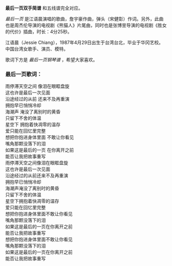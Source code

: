 

**最后一页双手简谱** 和五线谱完全对应。

_最后一页_
是江语晨演唱的歌曲，詹宇豪作曲，弹头（宋健彰）作词。另外，此曲也是周杰伦导演的电视剧《熊猫人》片尾曲，同时也是张博昱导演的电视剧《胜女的代价》插曲，时长：4分25秒。

江语晨（Jessie Chiang），1987年4月29日出生于台湾台北，毕业于华冈艺校。中国台湾女歌手、演员、模特。

歌词下方是 _最后一页钢琴谱_ ，希望大家喜欢。

### 最后一页歌词：

雨停滞天空之间 像泪在眼眶盘旋  
这也许是最后一次见面  
沿途经过的从前 还来不及再重演  
拥抱早已悄悄冷却  
海潮声 淹没了离别时的黄昏  
只留下不舍的体温  
星空下 拥抱着快凋零的温存  
爱只能在回忆里完整  
想把你抱进身体里面 不敢让你看见  
嘴角那颗没落下的泪  
如果这是最后的一页 在你离开之前  
能否让我把故事重写  
雨停滞天空之间像泪在眼眶盘旋  
这也许是最后一次见面  
沿途经过的从前还来不及再重演  
拥抱早已悄悄冷却  
海潮声淹没了离别时的黄昏  
只留下不舍的体温  
星空下拥抱着快凋零的温存  
爱只能在回忆里完整  
想把你抱进身体里面不敢让你看见  
嘴角那颗没落下的泪  
如果这是最后的一页在你离开之前  
能否让我把故事重写  
想把你抱进身体里面不敢让你看见  
嘴角那颗没落下的泪  
如果这是最后的一页在你离开之前  
能否让我把故事重写

